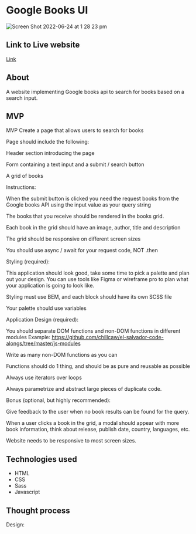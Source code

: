 # Google Books UI
![Screen Shot 2022-06-24 at 1 28 23 pm](https://user-images.githubusercontent.com/97388878/175456668-bff17220-01ab-4cf1-8f94-8d6013b4f57b.png)


## Link to Live website

[Link](https://samm-au.github.io/google-books-ui/)

## About

A website implementing Google books api to search for books based on a search input.

## MVP

MVP
Create a page that allows users to search for books

Page should include the following:

Header section introducing the page

Form containing a text input and a submit / search button

A grid of books

Instructions:

When the submit button is clicked you need the request books from the Google books API using the input value as your query string

The books that you receive should be rendered in the books grid.

Each book in the grid should have an image, author, title and description

The grid should be responsive on different screen sizes

You should use async / await for your request code, NOT .then

Styling (required):

This application should look good, take some time to pick a palette and plan out your design. You can use tools like Figma or wireframe pro to plan what your application is going to look like.

Styling must use BEM, and each block should have its own SCSS file

Your palette should use variables

Application Design (required):

You should separate DOM functions and non-DOM functions in different modules Example: https://github.com/chillcaw/el-salvador-code-alongs/tree/master/js-modules

Write as many non-DOM functions as you can

Functions should do 1 thing, and should be as pure and reusable as possible

Always use iterators over loops

Always parametrize and abstract large pieces of duplicate code.

Bonus (optional, but highly recommended):

Give feedback to the user when no book results can be found for the query.

When a user clicks a book in the grid, a modal should appear with more book information, think about release, publish date, country, languages, etc.

Website needs to be responsive to most screen sizes.

## Technologies used

- HTML
- CSS
- Sass
- Javascript


## Thought process

Design:


